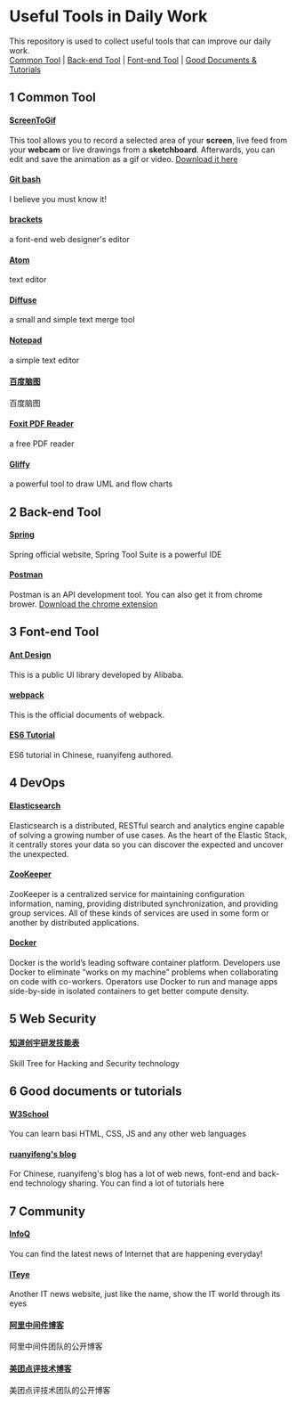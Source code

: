 # <h1>Useful Tools in Daily Work</h1>
This repository is used to collect useful tools that can improve our daily work.<br>
[Common Tool](#1-common-tool) | [Back-end Tool](#2-back-end-tool) | [Font-end Tool](#3-font-end-tool) | [Good Documents & Tutorials](#4-good-documents-or-tutorials)

## 1 Common Tool
<h4><a href="https://github.com/NickeManarin/ScreenToGif/releases">ScreenToGif</a></h4>
<p>This tool allows you to record a selected area of your <strong>screen</strong>, live feed from your <strong>webcam</strong> or live drawings from a <strong>sketchboard</strong>. Afterwards, you can edit and save the animation as a gif or video. <a href="https://github.com/NickeManarin/ScreenToGif/releases">Download it here</a></p>

<h4><a href="https://git-scm.com/downloads">Git bash</a></h4>
<p>I believe you must know it!</p>

<h4><a href="http://brackets.io/">brackets</a></h4>
<p>a font-end web designer's editor</p>

<h4><a href="https://atom.io/">Atom</a></h4>
<p>text editor</p>

<h4><a href="http://diffuse.sourceforge.net/">Diffuse</a></h4>
<p>a small and simple text merge tool</p>

<h4><a href="https://notepad-plus-plus.org/">Notepad</a></h4>
<p>a simple text editor</p>

<h4><a href="http://naotu.baidu.com/home">百度脑图</a></h4>
<p>百度脑图</p>

<h4><a href="https://www.foxitsoftware.com/products/pdf-reader/">Foxit PDF Reader</a></h4>
<p>a free PDF reader</p>

<h4><a href="https://www.google.com/url?sa=t&rct=j&q=&esrc=s&source=web&cd=8&cad=rja&uact=8&ved=0ahUKEwjxrqOorrDUAhXEGZQKHYy5CQoQFgg9MAc&url=https%3A%2F%2Fchrome.google.com%2Fwebstore%2Fdetail%2Fgliffy-diagrams%2Fbhmicilclplefnflapjmnngmkkkkpfad%3Fhl%3Den&usg=AFQjCNHeAebFXNPIGFWy0ElymXVr3TWHaQ&sig2=Ho8LITN5e42MbP0Exwz2Aw">Gliffy</a></h4>
<p>a powerful tool to draw UML and flow charts</p>

## 2 Back-end Tool
<h4><a href="https://spring.io">Spring</a></h4>
<p>Spring official website, Spring Tool Suite is a powerful IDE</p>

<h4><a href="https://www.getpostman.com/">Postman</a></h4>
<p>Postman is an API development tool. You can also get it from chrome brower. <a href="https://chrome.google.com/webstore/detail/postman/fhbjgbiflinjbdggehcddcbncdddomop?hl=en">Download the chrome extension</a></p>



## 3 Font-end Tool
<h4><a href="https://ant.design/index-cn">Ant Design</a></h4>
<p>This is a public UI library developed by Alibaba.</p>

<h4><a href="https://webpack.github.io/docs/tutorials/getting-started/">webpack</a></h4>
<p>This is the official documents of webpack.</p>

<h4><a href="http://es6.ruanyifeng.com/#docs/intro">ES6 Tutorial</a></h4>
<p>ES6 tutorial in Chinese, ruanyifeng authored.</p>

## 4 DevOps
<h4><a href="https://www.elastic.co">Elasticsearch</a></h4>
<p>Elasticsearch is a distributed, RESTful search and analytics engine capable of solving a growing number of use cases. As the heart of the Elastic Stack, it centrally stores your data so you can discover the expected and uncover the unexpected.</p>

<h4><a href="https://zookeeper.apache.org/">ZooKeeper</a></h4>
<p>ZooKeeper is a centralized service for maintaining configuration information, naming, providing distributed synchronization, and providing group services. All of these kinds of services are used in some form or another by distributed applications.</p>

<h4><a href="https://docs.docker.com/get-started/">Docker</a></h4>
<p>Docker is the world’s leading software container platform. Developers use Docker to eliminate “works on my machine” problems when collaborating on code with co-workers. Operators use Docker to run and manage apps side-by-side in isolated containers to get better compute density.</p>

## 5 Web Security
<h4><a href="http://rd.readthedocs.io/">知道创宇研发技能表</a></h4>
<p>Skill Tree for Hacking and Security technology</p>

## 6 Good documents or tutorials
<h4><a href="https://www.w3schools.com">W3School</a></h4>
<p>You can learn basi HTML, CSS, JS and any other web languages</p>

<h4><a href="http://www.ruanyifeng.com/blog/">ruanyifeng's blog</a></h4>
<p>For Chinese, ruanyifeng's blog has a lot of web news, font-end and back-end technology sharing. You can find a lot of tutorials here</p>

## 7 Community
<h4><a href="http://www.infoq.com/cn/">InfoQ</a></h4>
<p>You can find the latest news of Internet that are happening everyday!</p>

<h4><a href="http://www.iteye.com/">ITeye</a></h4>
<p>Another IT news website, just like the name, show the IT world through its eyes</p>

<h4><a href="http://jm.taobao.org/">阿里中间件博客</a></h4>
<p>阿里中间件团队的公开博客</p>

<h4><a href="http://tech.meituan.com/">美团点评技术博客</a></h4>
<p>美团点评技术团队的公开博客</p>
